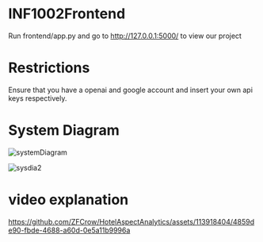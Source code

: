 ﻿# INF1002Frontend
Run frontend/app.py and go to http://127.0.0.1:5000/ to view our project

# Restrictions 
Ensure that you have a openai and google account  and insert your own api keys respectively.

# System Diagram 


![systemDiagram](https://github.com/ZFCrow/HotelAspectAnalytics/assets/113918404/83e9d034-2e83-4498-9bbd-c8bb0ea75542)

![sysdia2](https://github.com/ZFCrow/HotelAspectAnalytics/assets/113918404/ea102b1f-9883-42c0-8f39-abcd4bba913b)


# video explanation
https://github.com/ZFCrow/HotelAspectAnalytics/assets/113918404/4859de90-fbde-4688-a60d-0e5a11b9996a

